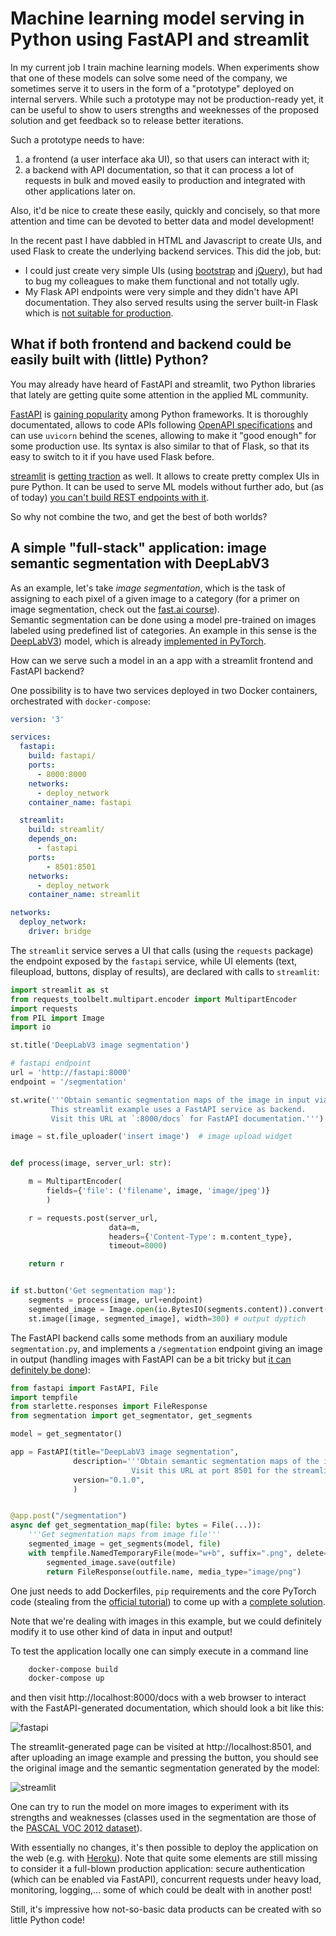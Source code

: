 # Machine learning model serving in Python using FastAPI and streamlit

In my current job I train machine learning models. When experiments show that one of these models can solve some need of the company, we sometimes serve it to users in the form of a "prototype" deployed on internal servers. While such a prototype may not be production-ready yet, it can be useful to show to users strengths and weeknesses of the proposed solution and get feedback so to release better iterations.

Such a prototype needs to have:

1. a frontend (a user interface aka UI), so that users can interact with it;
2. a backend with API documentation, so that it can process a lot of requests in bulk and moved easily to production and integrated with other applications later on.

Also, it'd be nice to create these easily, quickly and concisely, so that more attention and time can be devoted to better data and model development!

In the recent past I have dabbled in HTML and Javascript to create UIs, and used Flask to create the underlying backend services. This did the job, but:

- I could just create very simple UIs (using [bootstrap](https://getbootstrap.com/) and [jQuery](https://jquery.com/)), but had to bug my colleagues to make them functional and not totally ugly.
- My Flask API endpoints were very simple and they didn't have API documentation. They also served results using the server built-in Flask which is [not suitable for production](https://flask.palletsprojects.com/en/1.1.x/deploying/).

## What if both frontend and backend could be easily built with (little) Python?

You may already have heard of FastAPI and streamlit, two Python libraries that lately are getting quite some attention in the applied ML community.

[FastAPI](https://fastapi.tiangolo.com/) is [gaining popularity](https://twitter.com/honnibal/status/1272513991101775872) among Python frameworks. It is thoroughly documentated, allows to code APIs following [OpenAPI specifications](https://en.wikipedia.org/wiki/OpenAPI_Specification) and can use `uvicorn` behind the scenes, allowing to make it "good enough" for some production use. Its syntax is also similar to that of Flask, so that its easy to switch to it if you have used Flask before.

[streamlit](https://www.streamlit.io/) is [getting traction](https://twitter.com/streamlit/status/1272892481470857232?s=20) as well. It allows to create pretty complex UIs in pure Python. It can be used to serve ML models without further ado, but (as of today) [you can't build REST endpoints with it](https://github.com/streamlit/streamlit/issues/439).

So why not combine the two, and get the best of both worlds?

## A simple "full-stack" application: image semantic segmentation with DeepLabV3

As an example, let's take *image segmentation*, which is the task of assigning to each pixel of a given image to a category (for a primer on image segmentation, check out the [fast.ai course](https://course.fast.ai/videos/?lesson=3)).  
Semantic segmentation can be done using a model pre-trained on images labeled using predefined list of categories. An example in this sense is the [DeepLabV3](https://arxiv.org/pdf/1706.05587.pdf)) model, which is already [implemented in PyTorch](https://pytorch.org/hub/pytorch_vision_deeplabv3_resnet101/).  

How can we serve such a model in an a app with a streamlit frontend and FastAPI backend?

One possibility is to have two services deployed in two Docker containers, orchestrated with `docker-compose`:

```yml
version: '3'

services:
  fastapi:
    build: fastapi/
    ports: 
      - 8000:8000
    networks:
      - deploy_network
    container_name: fastapi

  streamlit:
    build: streamlit/
    depends_on:
      - fastapi
    ports: 
        - 8501:8501
    networks:
      - deploy_network
    container_name: streamlit

networks:
  deploy_network:
    driver: bridge
```

The `streamlit` service serves a UI that calls (using the `requests` package) the endpoint exposed by the `fastapi` service, while UI elements (text, fileupload, buttons, display of results), are declared with calls to `streamlit`:

```python
import streamlit as st
from requests_toolbelt.multipart.encoder import MultipartEncoder
import requests
from PIL import Image
import io

st.title('DeepLabV3 image segmentation')

# fastapi endpoint
url = 'http://fastapi:8000'
endpoint = '/segmentation'

st.write('''Obtain semantic segmentation maps of the image in input via DeepLabV3 implemented in PyTorch.
         This streamlit example uses a FastAPI service as backend.
         Visit this URL at `:8000/docs` for FastAPI documentation.''') # description and instructions

image = st.file_uploader('insert image')  # image upload widget


def process(image, server_url: str):

    m = MultipartEncoder(
        fields={'file': ('filename', image, 'image/jpeg')}
        )

    r = requests.post(server_url,
                      data=m,
                      headers={'Content-Type': m.content_type},
                      timeout=8000)

    return r


if st.button('Get segmentation map'):
    segments = process(image, url+endpoint)
    segmented_image = Image.open(io.BytesIO(segments.content)).convert('RGB')
    st.image([image, segmented_image], width=300) # output dyptich
```

The FastAPI backend calls some methods from an auxiliary module `segmentation.py`, and implements a `/segmentation` endpoint giving an image in output (handling images with FastAPI can be a bit tricky but [it can definitely be done](https://stackoverflow.com/a/55905051/4240413)):


```python
from fastapi import FastAPI, File
import tempfile
from starlette.responses import FileResponse
from segmentation import get_segmentator, get_segments

model = get_segmentator()

app = FastAPI(title="DeepLabV3 image segmentation",
              description='''Obtain semantic segmentation maps of the image in input via DeepLabV3 implemented in PyTorch. 
                           Visit this URL at port 8501 for the streamlit interface.''',
              version="0.1.0",
              )


@app.post("/segmentation")
async def get_segmentation_map(file: bytes = File(...)):
    '''Get segmentation maps from image file'''
    segmented_image = get_segments(model, file)
    with tempfile.NamedTemporaryFile(mode="w+b", suffix=".png", delete=False) as outfile:
        segmented_image.save(outfile)
        return FileResponse(outfile.name, media_type="image/png")
```

One just needs to add Dockerfiles, `pip` requirements and the core PyTorch code (stealing from the [official tutorial](https://pytorch.org/hub/pytorch_vision_deeplabv3_resnet101/)) to come up with a [complete solution](https://github.com/davidefiocco/streamlit-fastapi-model-serving/).

Note that we're dealing with images in this example, but we could definitely modify it to use other kind of data in input and output!

To test the application locally one can simply execute in a command line

```bash
    docker-compose build
    docker-compose up
```

and then visit http://localhost:8000/docs with a web browser to interact with the FastAPI-generated documentation, which should look a bit like this:

![fastapi](/images/2020-06-27-fastapi.png "The documentation page generated by FastAPI")

The streamlit-generated page can be visited at http://localhost:8501, and after uploading an image example and pressing the button, you should see the original image and the semantic segmentation generated by the model:

![streamlit](/images/2020-06-27-streamlit.png "The UI generated via streamlit")

One can try to run the model on more images to experiment with its strengths and weaknesses (classes used in the segmentation are those of the [PASCAL VOC 2012 dataset](http://host.robots.ox.ac.uk/pascal/VOC/voc2012/index.html#introduction)).

With essentially no changes, it's then possible to deploy the application on the web (e.g. with [Heroku](http://heroku.com/)). Note that quite some elements are still missing to consider it a full-blown production application: secure authentication (which can be enabled via FastAPI), concurrent requests under heavy load, monitoring, logging,... some of which could be dealt with in another post!  

Still, it's impressive how not-so-basic data products can be created with so little Python code!